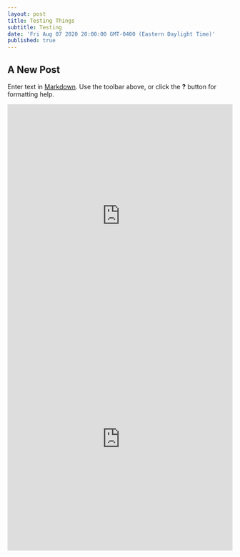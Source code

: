 ```yaml
---
layout: post
title: Testing Things
subtitle: Testing
date: 'Fri Aug 07 2020 20:00:00 GMT-0400 (Eastern Daylight Time)'
published: true
---
```

## A New Post

Enter text in [Markdown](http://daringfireball.net/projects/markdown/). Use the toolbar above, or click the **?** button for formatting help.


<iframe src="https://docs.google.com/presentation/d/e/2PACX-1vQujiqUWYSQt2_q-3BqCQn6Wq2G4r5ZGo0GSOdru2OhHYg1uQLvTIjdO6g/embed?start=false&loop=true&delayms=30000" frameborder="0" width="100%" height="500px" allowfullscreen="true" mozallowfullscreen="true" webkitallowfullscreen="true"></iframe>

 <embed src="https://csiesel.github.io/pdfs/110426_EMD_TechDS_1511.pdf" width="100%" height="500px" type="application/pdf" />

